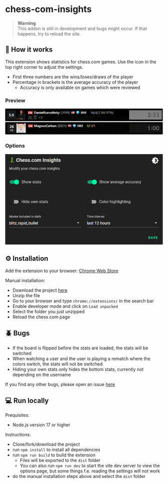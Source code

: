 # chess-com-insights

> **Warning** <br>
> This addon is still in development and bugs might occur. If that happens, try to reload the site. <br>

## 🚀 How it works

This extension shows statistics for chess.com games. 
Use the icon in the top right corner to adjust the settings.

- First three numbers are the wins/loses/draws of the player
- Percentage in brackets is the average accuracy of the player
    - Accuracy is only available on games which were reviewed

### Preview
![preview](images/preview.png)
![preview](images/preview2.png)

### Options

![options](images/options-small2.png)

## ⚙️ Installation

Add the extension to your browser:
[Chrome Web Store](https://chrome.google.com/webstore/detail/chesscom-insights/mobpnhbkmljienoleojnhbfhkhodpffe)

Manual installation:
- Download the project [here](https://github.com/thieleju/chess-com-insights/archive/refs/heads/main.zip)
- Unzip the file
- Go to your browser and type `chrome://extensions/` in the search bar
- Enable developer mode and click on `Load unpacked`
- Select the folder you just unzipped
- Reload the chess.com page 

## 🪲 Bugs

- If the board is flipped before the stats are loaded, the stats will be switched
- When watching a user and the user is playing a rematch where the colors switch, the stats will not be switched 
- Hiding your own stats only hides the bottom stats, currently not depending on the username

If you find any other bugs, please open an issue [here](https://github.com/thieleju/chess-com-insights/issues)

## 💻 Run locally

Prequisites:

- Node.js version 17 or higher 

Instructions:

- Clone/fork/download the project
- run `npm install` to install all dependencies
- run `npm run build` to build the extension
  - Files will be exported to the `dist` folder
  - You can also run `npm run dev` to start the vite dev server to view the options page, but some things f.e. reading the settings will not work
- do the manual installation steps above and select the `dist` folder
